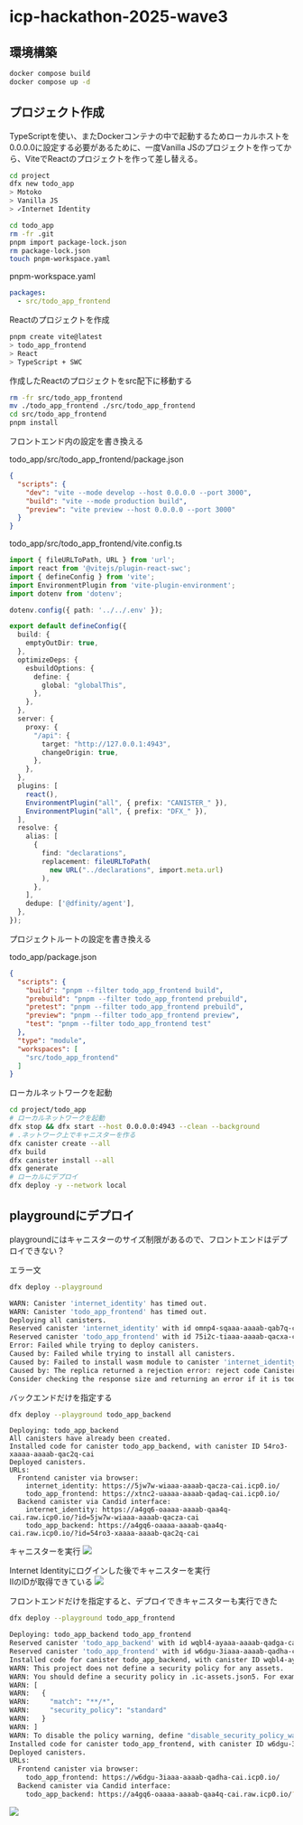 # icp-hackathon-2025-wave3

## 環境構築
```sh
docker compose build
docker compose up -d
```

## プロジェクト作成
TypeScriptを使い、またDockerコンテナの中で起動するためローカルホストを0.0.0.0に設定する必要があるために、一度Vanilla JSのプロジェクトを作ってから、ViteでReactのプロジェクトを作って差し替える。


```sh
cd project
dfx new todo_app
> Motoko
> Vanilla JS
> ✓Internet Identity

cd todo_app
rm -fr .git
pnpm import package-lock.json
rm package-lock.json
touch pnpm-workspace.yaml
```

pnpm-workspace.yaml
```yaml
packages:
  - src/todo_app_frontend
```

Reactのプロジェクトを作成
```sh
pnpm create vite@latest
> todo_app_frontend
> React
> TypeScript + SWC
```

作成したReactのプロジェクトをsrc配下に移動する
```sh
rm -fr src/todo_app_frontend
mv ./todo_app_frontend ./src/todo_app_frontend
cd src/todo_app_frontend
pnpm install
```

フロントエンド内の設定を書き換える

todo_app/src/todo_app_frontend/package.json
```json
{
  "scripts": {
    "dev": "vite --mode develop --host 0.0.0.0 --port 3000",
    "build": "vite --mode production build",
    "preview": "vite preview --host 0.0.0.0 --port 3000"
  }
}
```

todo_app/src/todo_app_frontend/vite.config.ts
```ts
import { fileURLToPath, URL } from 'url';
import react from '@vitejs/plugin-react-swc';
import { defineConfig } from 'vite';
import EnvironmentPlugin from 'vite-plugin-environment';
import dotenv from 'dotenv';

dotenv.config({ path: '../../.env' });

export default defineConfig({
  build: {
    emptyOutDir: true,
  },
  optimizeDeps: {
    esbuildOptions: {
      define: {
        global: "globalThis",
      },
    },
  },
  server: {
    proxy: {
      "/api": {
        target: "http://127.0.0.1:4943",
        changeOrigin: true,
      },
    },
  },
  plugins: [
    react(),
    EnvironmentPlugin("all", { prefix: "CANISTER_" }),
    EnvironmentPlugin("all", { prefix: "DFX_" }),
  ],
  resolve: {
    alias: [
      {
        find: "declarations",
        replacement: fileURLToPath(
          new URL("../declarations", import.meta.url)
        ),
      },
    ],
    dedupe: ['@dfinity/agent'],
  },
});
```

プロジェクトルートの設定を書き換える

todo_app/package.json
```json
{
  "scripts": {
    "build": "pnpm --filter todo_app_frontend build",
    "prebuild": "pnpm --filter todo_app_frontend prebuild",
    "pretest": "pnpm --filter todo_app_frontend prebuild",
    "preview": "pnpm --filter todo_app_frontend preview",
    "test": "pnpm --filter todo_app_frontend test"
  },
  "type": "module",
  "workspaces": [
    "src/todo_app_frontend"
  ]
}
```

ローカルネットワークを起動
```sh
cd project/todo_app
# ローカルネットワークを起動
dfx stop && dfx start --host 0.0.0.0:4943 --clean --background
# .ネットワーク上でキャニスターを作る
dfx canister create --all
dfx build
dfx canister install --all
dfx generate
# ローカルにデプロイ
dfx deploy -y --network local
```

## playgroundにデプロイ
playgroundにはキャニスターのサイズ制限があるので、フロントエンドはデプロイできない？

エラー文
```sh
dfx deploy --playground

WARN: Canister 'internet_identity' has timed out.
WARN: Canister 'todo_app_frontend' has timed out.
Deploying all canisters.
Reserved canister 'internet_identity' with id omnp4-sqaaa-aaaab-qab7q-cai with the playground.
Reserved canister 'todo_app_frontend' with id 75i2c-tiaaa-aaaab-qacxa-cai with the playground.
Error: Failed while trying to deploy canisters.
Caused by: Failed while trying to install all canisters.
Caused by: Failed to install wasm module to canister 'internet_identity'.
Caused by: The replica returned a rejection error: reject code CanisterReject, reject message IC0504: Error from Canister ozk6r-tyaaa-aaaab-qab4a-cai: Canister violated contract: ic0.msg_reply_data_append: application payload size (3589297) cannot be larger than 2097152..
Consider checking the response size and returning an error if it is too long. See documentation: https://internetcomputer.org/docs/current/references/execution-errors#msg_reply_data_append-payload-too-large, error code Some("IC0406")
```

バックエンドだけを指定する
```sh
dfx deploy --playground todo_app_backend
```

```
Deploying: todo_app_backend
All canisters have already been created.
Installed code for canister todo_app_backend, with canister ID 54ro3-xaaaa-aaaab-qac2q-cai
Deployed canisters.
URLs:
  Frontend canister via browser:
    internet_identity: https://5jw7w-wiaaa-aaaab-qacza-cai.icp0.io/
    todo_app_frontend: https://xtnc2-uaaaa-aaaab-qadaq-cai.icp0.io/
  Backend canister via Candid interface:
    internet_identity: https://a4gq6-oaaaa-aaaab-qaa4q-cai.raw.icp0.io/?id=5jw7w-wiaaa-aaaab-qacza-cai
    todo_app_backend: https://a4gq6-oaaaa-aaaab-qaa4q-cai.raw.icp0.io/?id=54ro3-xaaaa-aaaab-qac2q-cai
```

キャニスターを実行
![](./docs/img/スクリーンショット%202025-02-24%2022-10-38.jpg)

Internet Identityにログインした後でキャニスターを実行  
IIのIDが取得できている
![](./docs/img/スクリーンショット%202025-02-24%2022-14-15.jpg)


フロントエンドだけを指定すると、デプロイできキャニスターも実行できた
```sh
dfx deploy --playground todo_app_frontend

Deploying: todo_app_backend todo_app_frontend
Reserved canister 'todo_app_backend' with id wqbl4-ayaaa-aaaab-qadga-cai with the playground.
Reserved canister 'todo_app_frontend' with id w6dgu-3iaaa-aaaab-qadha-cai with the playground.
Installed code for canister todo_app_backend, with canister ID wqbl4-ayaaa-aaaab-qadga-cai
WARN: This project does not define a security policy for any assets.
WARN: You should define a security policy in .ic-assets.json5. For example:
WARN: [
WARN:   {
WARN:     "match": "**/*",
WARN:     "security_policy": "standard"
WARN:   }
WARN: ]
WARN: To disable the policy warning, define "disable_security_policy_warning": true in .ic-assets.json5.
Installed code for canister todo_app_frontend, with canister ID w6dgu-3iaaa-aaaab-qadha-cai
Deployed canisters.
URLs:
  Frontend canister via browser:
    todo_app_frontend: https://w6dgu-3iaaa-aaaab-qadha-cai.icp0.io/
  Backend canister via Candid interface:
    todo_app_backend: https://a4gq6-oaaaa-aaaab-qaa4q-cai.raw.icp0.io/?id=wqbl4-ayaaa-aaaab-qadga-cai
```

![](./docs/img/スクリーンショット%202025-02-24%2023-04-35.jpg)
